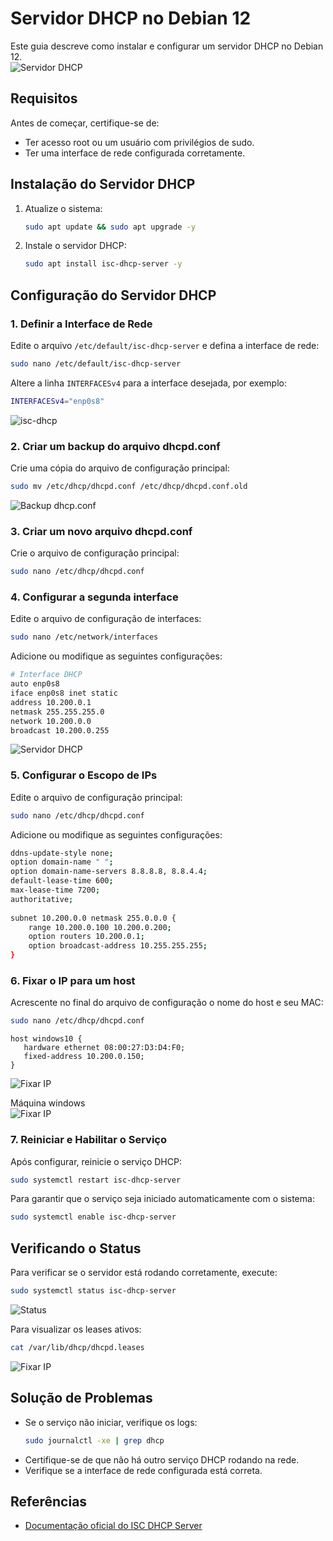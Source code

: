 # Servidor DHCP no Debian 12  
Este guia descreve como instalar e configurar um servidor DHCP no Debian 12.  
![Servidor DHCP](imagens/DHCP-Server.webp)  


## Requisitos
Antes de começar, certifique-se de:
- Ter acesso root ou um usuário com privilégios de sudo.
- Ter uma interface de rede configurada corretamente.

## Instalação do Servidor DHCP
1. Atualize o sistema:
   ```bash
   sudo apt update && sudo apt upgrade -y
   ```

2. Instale o servidor DHCP:
   ```bash
   sudo apt install isc-dhcp-server -y
   ```

## Configuração do Servidor DHCP
### 1. Definir a Interface de Rede
Edite o arquivo `/etc/default/isc-dhcp-server` e defina a interface de rede:
   ```bash
   sudo nano /etc/default/isc-dhcp-server
   ```
   Altere a linha `INTERFACESv4` para a interface desejada, por exemplo:
   ```bash
   INTERFACESv4="enp0s8"
   ```
   ![isc-dhcp](imagens/isc-dhcp-server.png)  
   
### 2. Criar um backup do arquivo dhcpd.conf
Crie uma cópia do arquivo de configuração principal:
   ```bash
   sudo mv /etc/dhcp/dhcpd.conf /etc/dhcp/dhcpd.conf.old
   ```
   ![Backup dhcp.conf](imagens/backupDHCPD.conf.png)  
   
### 3. Criar um novo arquivo dhcpd.conf
Crie o arquivo de configuração principal:
   ```bash
   sudo nano /etc/dhcp/dhcpd.conf
   ```

### 4. Configurar a segunda interface
Edite o arquivo de configuração de interfaces:
   ```bash
   sudo nano /etc/network/interfaces
   ```
   Adicione ou modifique as seguintes configurações:
   ```bash
   # Interface DHCP
   auto enp0s8
   iface enp0s8 inet static
   address 10.200.0.1
   netmask 255.255.255.0
   network 10.200.0.0
   broadcast 10.200.0.255
   ```
   ![Servidor DHCP](imagens/interfaces.png)  
   
### 5. Configurar o Escopo de IPs
Edite o arquivo de configuração principal:
   ```bash
   sudo nano /etc/dhcp/dhcpd.conf
   ```
   Adicione ou modifique as seguintes configurações:
   ```bash
   ddns-update-style none;
   option domain-name " ";
   option domain-name-servers 8.8.8.8, 8.8.4.4;
   default-lease-time 600;
   max-lease-time 7200;
   authoritative;
       
   subnet 10.200.0.0 netmask 255.0.0.0 {
       range 10.200.0.100 10.200.0.200;
       option routers 10.200.0.1;
       option broadcast-address 10.255.255.255;      
   }
   ```
   
### 6. Fixar o IP para um host
Acrescente no final do arquivo de configuração o nome do host e seu MAC:
   ```bash
   sudo nano /etc/dhcp/dhcpd.conf
   ```
   ```
   host windows10 {
      hardware ethernet 08:00:27:D3:D4:F0;
      fixed-address 10.200.0.150;
   }
   ```
   ![Fixar IP](imagens/fixed_ip.png) 

Máquina windows  
   ![Fixar IP](imagens/fixedIP.png) 
   
### 7. Reiniciar e Habilitar o Serviço
Após configurar, reinicie o serviço DHCP:
   ```bash
   sudo systemctl restart isc-dhcp-server
   ```
   Para garantir que o serviço seja iniciado automaticamente com o sistema:
   ```bash
   sudo systemctl enable isc-dhcp-server
   ```

## Verificando o Status
Para verificar se o servidor está rodando corretamente, execute:
   ```bash
   sudo systemctl status isc-dhcp-server
   ```
   ![Status](imagens/status.png) 
   
Para visualizar os leases ativos:
   ```bash
   cat /var/lib/dhcp/dhcpd.leases
   ```
   ![Fixar IP](imagens/leases.png)  
   
## Solução de Problemas
- Se o serviço não iniciar, verifique os logs:
  ```bash
  sudo journalctl -xe | grep dhcp
  ```
- Certifique-se de que não há outro serviço DHCP rodando na rede.
- Verifique se a interface de rede configurada está correta.

## Referências
- [Documentação oficial do ISC DHCP Server](https://manpages.debian.org/buster/isc-dhcp-server/dhcpd.conf.5.en.html)


